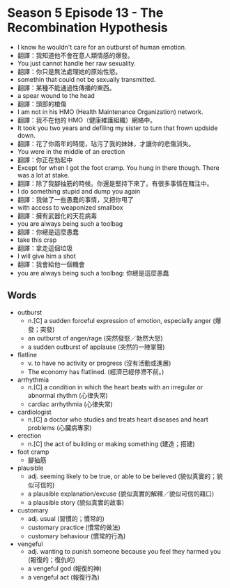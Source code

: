 # Season 5 Episode 13 - The Recombination Hypothesis

- I know he wouldn't care for an outburst of human emotion.
- 翻譯：我知道他不會在意人類情感的爆發。
- You just cannot handle her raw sexuality.
- 翻譯：你只是無法處理她的原始性慾。
- somethin that could not be sexually transmitted.
- 翻譯：某種不能通過性傳播的東西。
- a spear wound to the head
- 翻譯：頭部的槍傷
- I am not in his HMO (Health Maintenance Organization) network.
- 翻譯：我不在他的 HMO（健康維護組織）網絡中。
- It took you two years and defiling my sister to turn that frown updside down.
- 翻譯：花了你兩年的時間，玷污了我的妹妹，才讓你的悲傷消失。
- You were in the middle of an erection
- 翻譯：你正在勃起中
- Except for when I got the foot cramp. You hung in there though. There was a lot at stake.
- 翻譯：除了我腳抽筋的時候。你還是堅持下來了。有很多事情在賭注中。
- I do something stupid and dump you again
- 翻譯：我做了一些愚蠢的事情，又把你甩了
- with access to weaponized smallbox
- 翻譯：擁有武器化的天花病毒
- you are always being such a toolbag
- 翻譯：你總是這麼愚蠢
- take this crap
- 翻譯：拿走這個垃圾
- I will give him a shot
- 翻譯：我會給他一個機會
- you are always being such a toolbag: 你總是這麼愚蠢

## Words

- outburst
  - n.[C] a sudden forceful expression of emotion, especially anger (爆發；突發)
  - an outburst of anger/rage (突然發怒／勃然大怒)
  - a sudden outburst of applause (突然的一陣掌聲)
- flatline
  - v. to have no activity or progress (沒有活動或進展)
  - The economy has flatlined. (經濟已經停滯不前。)
- arrhythmia
  - n.[C] a condition in which the heart beats with an irregular or abnormal rhythm (心律失常)
  - cardiac arrhythmia (心律失常)
- cardiologist
  - n.[C] a doctor who studies and treats heart diseases and heart problems (心臟病專家)
- erection
  - n.[C] the act of building or making something (建造；搭建)
- foot cramp
  - 腳抽筋
- plausible
  - adj. seeming likely to be true, or able to be believed (貌似真實的；貌似可信的)
  - a plausible explanation/excuse (貌似真實的解釋／貌似可信的藉口)
  - a plausible story (貌似真實的故事)
- customary
  - adj. usual (習慣的；慣常的)
  - customary practice (慣常的做法)
  - customary behaviour (慣常的行為)
- vengeful
  - adj. wanting to punish someone because you feel they harmed you (報復的；復仇的)
  - a vengeful god (報復的神)
  - a vengeful act (報復行為)